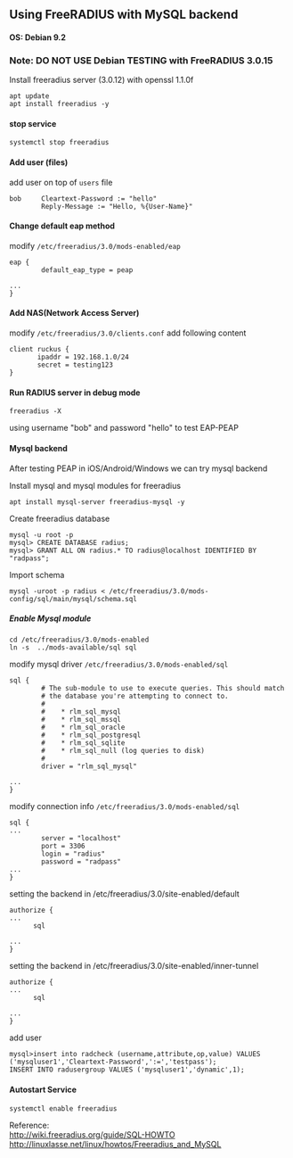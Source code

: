 ## Using FreeRADIUS with MySQL backend

#### OS: Debian 9.2

### Note: DO NOT USE Debian TESTING with FreeRADIUS 3.0.15

Install freeradius server (3.0.12) with openssl 1.1.0f 

```
apt update
apt install freeradius -y 
```

#### stop service

```
systemctl stop freeradius
```

#### Add user (files)
add user on top of `users` file

```
bob     Cleartext-Password := "hello"
        Reply-Message := "Hello, %{User-Name}"
```

#### Change default eap method

modify `/etc/freeradius/3.0/mods-enabled/eap`

```
eap {
        default_eap_type = peap

...
}
```

#### Add NAS(Network Access Server)

modify `/etc/freeradius/3.0/clients.conf`
add following content

```
client ruckus {
       ipaddr = 192.168.1.0/24
       secret = testing123
}
```

#### Run RADIUS server in debug mode

```
freeradius -X
```
using username "bob" and password "hello" to test EAP-PEAP
#### Mysql backend

After testing PEAP in iOS/Android/Windows we can try mysql backend

Install mysql and mysql modules for freeradius

```
apt install mysql-server freeradius-mysql -y
```
Create freeradius database
```
mysql -u root -p
mysql> CREATE DATABASE radius;
mysql> GRANT ALL ON radius.* TO radius@localhost IDENTIFIED BY "radpass";
```
Import schema
```
mysql -uroot -p radius < /etc/freeradius/3.0/mods-config/sql/main/mysql/schema.sql
```

##### Enable Mysql module

```
cd /etc/freeradius/3.0/mods-enabled
ln -s  ../mods-available/sql sql
```

modify mysql driver `/etc/freeradius/3.0/mods-enabled/sql`
```
sql {
        # The sub-module to use to execute queries. This should match
        # the database you're attempting to connect to.
        #
        #    * rlm_sql_mysql
        #    * rlm_sql_mssql
        #    * rlm_sql_oracle
        #    * rlm_sql_postgresql
        #    * rlm_sql_sqlite
        #    * rlm_sql_null (log queries to disk)
        #
        driver = "rlm_sql_mysql"

...
}
```
modify connection info `/etc/freeradius/3.0/mods-enabled/sql` 
```
sql {
...
        server = "localhost"
        port = 3306
        login = "radius"
        password = "radpass"
...
}
```


setting the backend in /etc/freeradius/3.0/site-enabled/default

```
authorize {
...
      sql

...
}
```

setting the backend in /etc/freeradius/3.0/site-enabled/inner-tunnel

```
authorize {
...
      sql

...
}
```

add user
```
mysql>insert into radcheck (username,attribute,op,value) VALUES ('mysqluser1','Cleartext-Password',':=','testpass');
INSERT INTO radusergroup VALUES ('mysqluser1','dynamic',1);
```

#### Autostart Service

```
systemctl enable freeradius
```


Reference:   
http://wiki.freeradius.org/guide/SQL-HOWTO   
http://linuxlasse.net/linux/howtos/Freeradius_and_MySQL   
